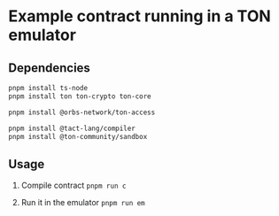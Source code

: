 # Example contract running in a TON emulator

## Dependencies

```bash
pnpm install ts-node
pnpm install ton ton-crypto ton-core

pnpm install @orbs-network/ton-access

pnpm install @tact-lang/compiler
pnpm install @ton-community/sandbox
```

## Usage

1. Compile contract
`pnpm run c`

2. Run it in the emulator
`pnpm run em`
